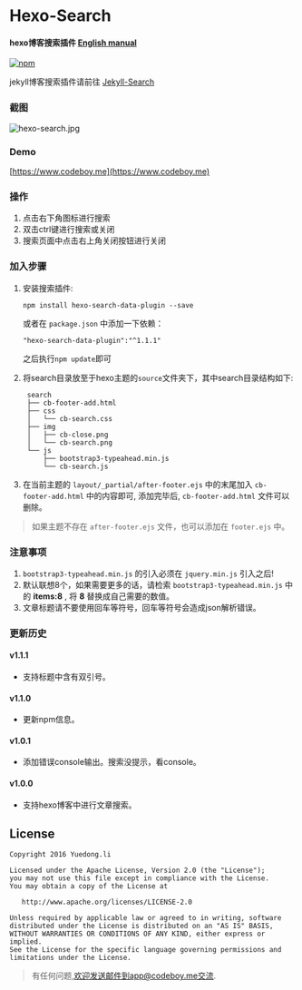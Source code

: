 # Hexo-Search 

#### hexo博客搜索插件  [English manual](./README_EN.md)

[![npm](https://img.shields.io/npm/v/hexo-search-data-plugin.svg)](https://www.npmjs.com/package/hexo-search-data-plugin) 

jekyll博客搜索插件请前往 [Jekyll-Search](https://github.com/androiddevelop/jekyll-search)

### 截图

![hexo-search.jpg](hexo-search.jpg)

### Demo

[https://www.codeboy.me](https://www.codeboy.me)

### 操作

1. 点击右下角图标进行搜索
2. 双击ctrl键进行搜索或关闭
3. 搜索页面中点击右上角关闭按钮进行关闭

### 加入步骤

1. 安装搜索插件:

	```
	npm install hexo-search-data-plugin --save
	```
	
	或者在 `package.json` 中添加一下依赖：
	
	```
	"hexo-search-data-plugin":"^1.1.1"
	```
	之后执行`npm update`即可

2. 将search目录放至于hexo主题的`source`文件夹下，其中search目录结构如下:

		search
		├── cb-footer-add.html
		├── css
		│   └── cb-search.css
		├── img
		│   ├── cb-close.png
		│   └── cb-search.png
		└── js
		    ├── bootstrap3-typeahead.min.js
		    └── cb-search.js


3. 在当前主题的 `layout/_partial/after-footer.ejs` 中的末尾加入 `cb-footer-add.html` 中的内容即可, 添加完毕后, `cb-footer-add.html` 文件可以删除。

> 如果主题不存在 `after-footer.ejs` 文件，也可以添加在 `footer.ejs` 中。


### 注意事项

1. `bootstrap3-typeahead.min.js` 的引入必须在 `jquery.min.js` 引入之后!
2. 默认联想8个，如果需要更多的话，请检索 `bootstrap3-typeahead.min.js` 中的 **items:8** , 将 **8** 替换成自己需要的数值。
3. 文章标题请不要使用回车等符号，回车等符号会造成json解析错误。

### 更新历史

#### v1.1.1

- 支持标题中含有双引号。

#### v1.1.0

- 更新npm信息。

#### v1.0.1

- 添加错误console输出。搜索没提示，看console。

#### v1.0.0

 - 支持hexo博客中进行文章搜索。

## License

```
Copyright 2016 Yuedong.li

Licensed under the Apache License, Version 2.0 (the "License");
you may not use this file except in compliance with the License.
You may obtain a copy of the License at

   http://www.apache.org/licenses/LICENSE-2.0

Unless required by applicable law or agreed to in writing, software
distributed under the License is distributed on an "AS IS" BASIS,
WITHOUT WARRANTIES OR CONDITIONS OF ANY KIND, either express or implied.
See the License for the specific language governing permissions and
limitations under the License.
```

> 有任何问题,欢迎发送邮件到app@codeboy.me交流.


